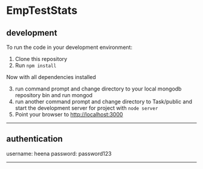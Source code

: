 EmpTestStats
==============================

development
-----------
To run the code in your development environment:

1. Clone this repository
2. Run `npm install`

Now with all dependencies installed

3. run command prompt and change directory to your local mongodb repository bin and run mongod
4. run another command prompt and change directory to Task/public and start the development server for project with `node server` 
5. Point your browser to [http://localhost:3000](http://localhost:3000)

-----------------------------------------------

authentication
--------------

username: heena
password: password123


***********************************************

